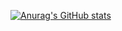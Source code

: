 [![Anurag's GitHub stats](https://github-readme-stats.vercel.app/api?username=Monkeysama&show_icons=true&theme=onedark)](https://github.com/Monkeysama/github-readme-stats)
